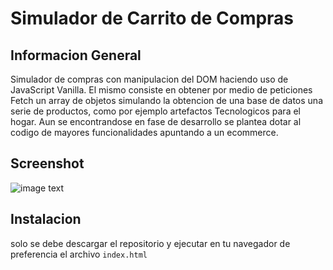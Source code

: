 # Simulador de Carrito de Compras

## Informacion General

Simulador de compras con manipulacion del DOM haciendo uso de JavaScript Vanilla. El mismo consiste en obtener por medio de peticiones Fetch un array de objetos simulando la obtencion de una base de datos una serie de productos, como por ejemplo artefactos Tecnologicos para el hogar.
Aun se encontrandose en fase de desarrollo se plantea dotar al codigo de mayores funcionalidades apuntando a un ecommerce.

## Screenshot

![image text](./carritoCompras-VanillaJS.gif)

## Instalacion

solo se debe descargar el repositorio y ejecutar en tu navegador de preferencia el archivo `index.html`
